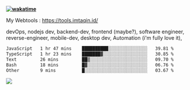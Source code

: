 **[![wakatime](https://wakatime.com/badge/user/87646243-158a-4241-a3cb-668e1fa2dbb8.svg)](https://wakatime.com/@87646243-158a-4241-a3cb-668e1fa2dbb8?style=plastic)**


My Webtools : https://tools.imtaqin.id/


devOps, nodejs dev, backend-dev, frontend (maybe?), software engineer, reverse-engineer, mobile-dev, desktop dev, Automation (i'm fully love it), 

<!--START_SECTION:waka-->

```txt
JavaScript   1 hr 47 mins    ██████████░░░░░░░░░░░░░░░   39.81 %
TypeScript   1 hr 23 mins    ███████▓░░░░░░░░░░░░░░░░░   30.85 %
Text         26 mins         ██▒░░░░░░░░░░░░░░░░░░░░░░   09.70 %
Bash         18 mins         █▓░░░░░░░░░░░░░░░░░░░░░░░   06.76 %
Other        9 mins          █░░░░░░░░░░░░░░░░░░░░░░░░   03.67 %
```

<!--END_SECTION:waka-->

<img src="https://github-readme-activity-graph-fjqz177.vercel.app/graph?username=fdciabdul&theme=github-dark"/>
